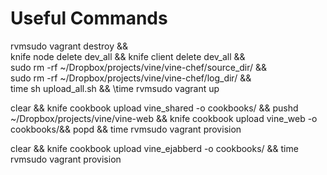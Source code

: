 Useful Commands
===============

rvmsudo vagrant destroy && \
knife node delete dev_all && knife client delete dev_all && \
sudo rm -rf ~/Dropbox/projects/vine/vine-chef/source_dir/ && \
sudo rm -rf ~/Dropbox/projects/vine/vine-chef/log_dir/ && \
time sh upload_all.sh && \time rvmsudo vagrant up

clear && knife cookbook upload vine_shared -o cookbooks/ && pushd ~/Dropbox/projects/vine/vine-web && knife cookbook upload vine_web -o cookbooks/&& popd && time rvmsudo vagrant provision

clear && knife cookbook upload vine_ejabberd -o cookbooks/  && time rvmsudo vagrant provision
